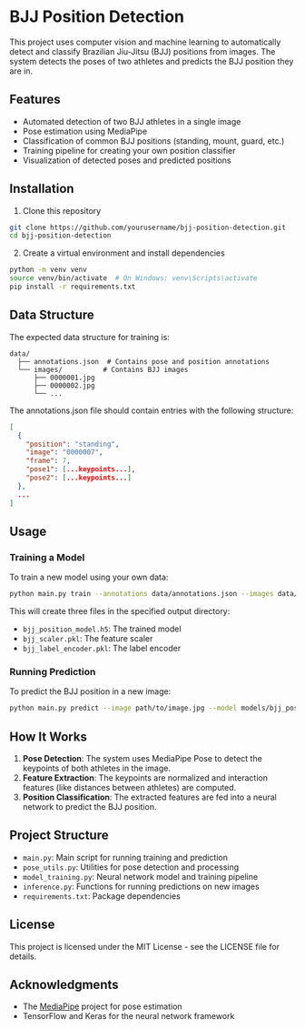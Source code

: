 # BJJ Position Detection

This project uses computer vision and machine learning to automatically detect and classify Brazilian Jiu-Jitsu (BJJ) positions from images. The system detects the poses of two athletes and predicts the BJJ position they are in.

## Features

- Automated detection of two BJJ athletes in a single image
- Pose estimation using MediaPipe
- Classification of common BJJ positions (standing, mount, guard, etc.)
- Training pipeline for creating your own position classifier
- Visualization of detected poses and predicted positions

## Installation

1. Clone this repository
```bash
git clone https://github.com/yourusername/bjj-position-detection.git
cd bjj-position-detection
```

2. Create a virtual environment and install dependencies
```bash
python -m venv venv
source venv/bin/activate  # On Windows: venv\Scripts\activate
pip install -r requirements.txt
```

## Data Structure

The expected data structure for training is:
```
data/
  ├── annotations.json  # Contains pose and position annotations
  └── images/          # Contains BJJ images
      ├── 0000001.jpg
      ├── 0000002.jpg
      └── ...
```

The annotations.json file should contain entries with the following structure:
```json
[
  {
    "position": "standing",
    "image": "0000007",
    "frame": 7,
    "pose1": [...keypoints...],
    "pose2": [...keypoints...]
  },
  ...
]
```

## Usage

### Training a Model

To train a new model using your own data:

```bash
python main.py train --annotations data/annotations.json --images data/images/ --output models/
```

This will create three files in the specified output directory:
- `bjj_position_model.h5`: The trained model
- `bjj_scaler.pkl`: The feature scaler
- `bjj_label_encoder.pkl`: The label encoder

### Running Prediction

To predict the BJJ position in a new image:

```bash
python main.py predict --image path/to/image.jpg --model models/bjj_position_model.h5 --scaler models/bjj_scaler.pkl --encoder models/bjj_label_encoder.pkl
```

## How It Works

1. **Pose Detection**: The system uses MediaPipe Pose to detect the keypoints of both athletes in the image.
2. **Feature Extraction**: The keypoints are normalized and interaction features (like distances between athletes) are computed.
3. **Position Classification**: The extracted features are fed into a neural network to predict the BJJ position.

## Project Structure

- `main.py`: Main script for running training and prediction
- `pose_utils.py`: Utilities for pose detection and processing
- `model_training.py`: Neural network model and training pipeline
- `inference.py`: Functions for running predictions on new images
- `requirements.txt`: Package dependencies

## License

This project is licensed under the MIT License - see the LICENSE file for details.

## Acknowledgments

- The [MediaPipe](https://github.com/google/mediapipe) project for pose estimation
- TensorFlow and Keras for the neural network framework